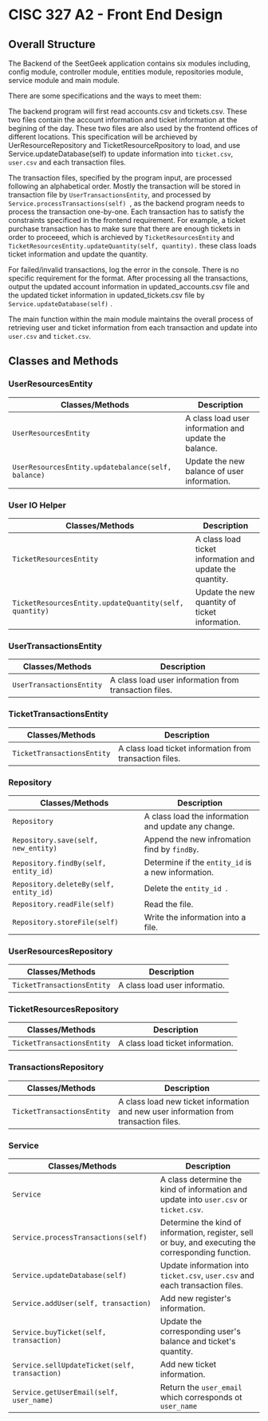# CISC 327 A2 - Front End Design

## Overall Structure 

The Backend of the SeetGeek application contains six modules including, config module, controller module, entities module, repositories module, service module and main module.

There are some specifications and the ways to meet them: 

The backend program will first read accounts.csv and tickets.csv. These two files contain the account information and ticket information at the begining of the day. These two files are also used by the frontend offices of different locations. This specification will be archieved by UerResourceRepository and TicketResourceRpository to load, and use Service.updateDatabase(self) to update information into `ticket.csv`, `user.csv` and each transaction files.

The transaction files, specified by the program input, are processed following an alphabetical order. Mostly the transaction will be stored in transaction file by `UserTransactionsEntity`, and processed by `Service.processTransactions(self) `, as the backend program needs to process the transaction one-by-one. Each transaction has to satisfy the constraints specificed in the frontend requirement. For example, a ticket purchase transaction has to make sure that there are enough tickets in order to proceeed, which is archieved by `TicketResourcesEntity` and `TicketResourcesEntity.updateQuantity(self, quantity).` these class loads ticket information and update the quantity.

For failed/invalid transactions, log the error in the console. There is no specific requirement for the format.
After processing all the transactions, output the updated account information in updated_accounts.csv file and the updated ticket information in updated_tickets.csv file by `Service.updateDatabase(self)` .

The main function within the main module maintains the overall process of retrieving user and ticket information from each transaction and update into `user.csv` and `ticket.csv`.

## Classes and Methods

### UserResourcesEntity

| Classes/Methods                                    | Description                                           |
| -------------------------------------------------- | ----------------------------------------------------- |
| `UserResourcesEntity`                              | A class load user information and update the balance. |
| `UserResourcesEntity.updatebalance(self, balance)` | Update the new balance of user information.           |

### User IO Helper

| Classes/Methods                                        | Description                                              |
| ------------------------------------------------------ | -------------------------------------------------------- |
| `TicketResourcesEntity`                                | A class load ticket information and update the quantity. |
| `TicketResourcesEntity.updateQuantity(self, quantity)` | Update the new quantity of ticket information.           |

### UserTransactionsEntity

| Classes/Methods          | Description                                           |
| ------------------------ | ----------------------------------------------------- |
| `UserTransactionsEntity` | A class load user information from transaction files. |

### TicketTransactionsEntity

| Classes/Methods            | Description                                             |
| -------------------------- | ------------------------------------------------------- |
| `TicketTransactionsEntity` | A class load ticket information from transaction files. |

### Repository

| Classes/Methods                        | Description                                         |
| -------------------------------------- | --------------------------------------------------- |
| `Repository`                           | A class load the information and update any change. |
| `Repository.save(self, new_entity) `   | Append the new infromation find by `findBy`.        |
| `Repository.findBy(self, entity_id)`   | Determine if the `entity_id` is a new information.  |
| `Repository.deleteBy(self, entity_id)` | Delete the `entity_id `.                            |
| `Repository.readFile(self)`            | Read the file.                                      |
| `Repository.storeFile(self)`           | Write the information into a file.                  |

### UserResourcesRepository

| Classes/Methods            | Description                   |
| -------------------------- | ----------------------------- |
| `TicketTransactionsEntity` | A class load user informatio. |

### TicketResourcesRepository

| Classes/Methods            | Description                      |
| -------------------------- | -------------------------------- |
| `TicketTransactionsEntity` | A class load ticket information. |

### TransactionsRepository

| Classes/Methods            | Description                                                  |
| -------------------------- | ------------------------------------------------------------ |
| `TicketTransactionsEntity` | A class load new ticket information and new user information from transaction files. |

### Service

| Classes/Methods                               | Description                                                  |
| --------------------------------------------- | ------------------------------------------------------------ |
| `Service`                                     | A class determine the kind of information and update into `user.csv`  or `ticket.csv`. |
| `Service.processTransactions(self) `          | Determine the kind of information, register, sell or buy, and executing the corresponding function. |
| `Service.updateDatabase(self)`                | Update information into `ticket.csv`, `user.csv` and each transaction files. |
| `Service.addUser(self, transaction)`          | Add new register's information.                              |
| `Service.buyTicket(self, transaction)`        | Update the corresponding user's balance and ticket's quantity. |
| `Service.sellUpdateTicket(self, transaction)` | Add new ticket information.                                  |
| `Service.getUserEmail(self, user_name)`       | Return the `user_email` which corresponds ot `user_name`     |

### 
